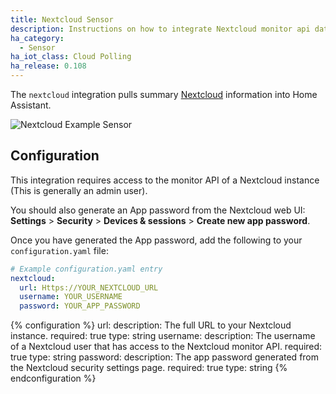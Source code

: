 ```yaml
---
title: Nextcloud Sensor
description: Instructions on how to integrate Nextcloud monitor api data into Home Assistant.
ha_category:
  - Sensor
ha_iot_class: Cloud Polling
ha_release: 0.108
---
```


The `nextcloud` integration pulls summary [Nextcloud](https://nextcloud.com/) information into Home Assistant.

![Nextcloud Example Sensor]('/images/screenshots/nextcloud-sample-sensor.png')

## Configuration

This integration requires access to the monitor API of a Nextcloud instance (This is generally an admin user).

You should also generate an App password from the Nextcloud web UI: **Settings** > **Security** > **Devices & sessions** > **Create new app password**.

Once you have generated the App password, add the following to your `configuration.yaml` file:

```yaml
# Example configuration.yaml entry
nextcloud:
  url: Https://YOUR_NEXTCLOUD_URL
  username: YOUR_USERNAME
  password: YOUR_APP_PASSWORD

```

{% configuration %}
url:
  description: The full URL to your Nextcloud instance.
  required: true
  type: string
username:
  description: The username of a Nextcloud user that has access to the Nextcloud monitor API.
  required: true
  type: string
password:
  description: The app password generated from the Nextcloud security settings page.
  required: true
  type: string
{% endconfiguration %}
